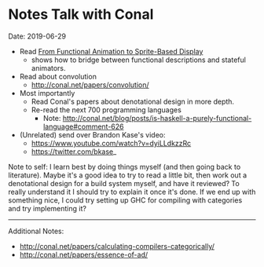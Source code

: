 # Notes Talk with Conal

Date: 2019-06-29

- Read [From Functional Animation to Sprite-Based Display](http://conal.net/papers/padl99/)
  - shows how to bridge between functional descriptions and stateful animators.
- Read about convolution
  - http://conal.net/papers/convolution/
- Most importantly
  - Read Conal's papers about denotational design in more depth.
  - Re-read the next 700 programming languages
    - Note: http://conal.net/blog/posts/is-haskell-a-purely-functional-language#comment-626
- (Unrelated) send over Brandon Kase's video:
  - https://www.youtube.com/watch?v=dyiLLdkzzRc
  - https://twitter.com/bkase_

Note to self: I learn best by doing things myself (and then going back to literature). Maybe it's a good idea to try to read a little bit, then work out a denotational design for a build system myself, and have it reviewed? To really understand it I should try to explain it once it's done. If we end up with something nice, I could try setting up GHC for compiling with categories and try implementing it?

---

Additional Notes:

- http://conal.net/papers/calculating-compilers-categorically/
- http://conal.net/papers/essence-of-ad/

